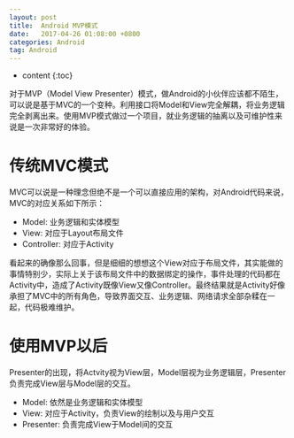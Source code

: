 ```yaml
---
layout: post
title:  Android MVP模式
date:   2017-04-26 01:08:00 +0800
categories: Android
tag: Android
---
```


* content
{:toc}

对于MVP（Model View Presenter）模式，做Android的小伙伴应该都不陌生，可以说是基于MVC的一个变种。利用接口将Model和View完全解耦，将业务逻辑完全剥离出来。使用MVP模式做过一个项目，就业务逻辑的抽离以及可维护性来说是一次非常好的体验。

# 传统MVC模式
MVC可以说是一种理念但绝不是一个可以直接应用的架构，对Android代码来说，MVC的对应关系如下所示：

* Model: 业务逻辑和实体模型
* View: 对应于Layout布局文件
* Controller: 对应于Activity 

看起来的确像那么回事，但是细细的想想这个View对应于布局文件，其实能做的事情特别少，实际上关于该布局文件中的数据绑定的操作，事件处理的代码都在Activity中，造成了Activity既像View又像Controller。最终结果就是Activity好像承担了MVC中的所有角色，导致界面交互、业务逻辑、网络请求全部杂糅在一起，代码极难维护。

# 使用MVP以后
Presenter的出现，将Actvity视为View层，Model层视为业务逻辑层，Presenter负责完成View层与Model层的交互。

* Model: 依然是业务逻辑和实体模型
* View: 对应于Activity，负责View的绘制以及与用户交互
* Presenter: 负责完成View于Model间的交互

![]()

